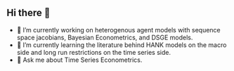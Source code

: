 ## Hi there 👋

- 🔭 I’m currently working on heterogenous agent models with sequence space jacobians, Bayesian Econometrics, and DSGE models.
- 🌱 I’m currently learning the literature behind HANK models on the macro side and long run restrictions on the time series side.
- 💬 Ask me about Time Series Econometrics.
